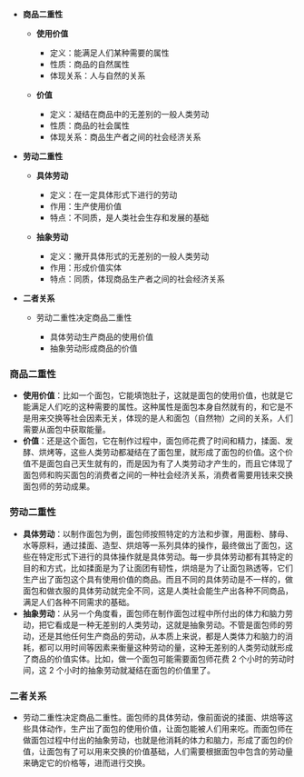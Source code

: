 

- **商品二重性**
    
    - **使用价值**
        
        - 定义：能满足人们某种需要的属性
        - 性质：商品的自然属性
        - 体现关系：人与自然的关系
        
    - **价值**
        
        - 定义：凝结在商品中的无差别的一般人类劳动
        - 性质：商品的社会属性
        - 体现关系：商品生产者之间的社会经济关系
        
    
- **劳动二重性**
    
    - **具体劳动**
        
        - 定义：在一定具体形式下进行的劳动
        - 作用：生产使用价值
        - 特点：不同质，是人类社会生存和发展的基础
        
    - **抽象劳动**
        
        - 定义：撇开具体形式的无差别的一般人类劳动
        - 作用：形成价值实体
        - 特点：同质，体现商品生产者之间的社会经济关系
        
    
- **二者关系**
    
    - 劳动二重性决定商品二重性
        
        - 具体劳动生产商品的使用价值
        - 抽象劳动形成商品的价值

### 商品二重性

- **使用价值**：比如一个面包，它能填饱肚子，这就是面包的使用价值，也就是它能满足人们吃的这种需要的属性。这种属性是面包本身自然就有的，和它是不是用来交换等社会因素无关，体现的是人和面包（自然物）之间的关系，人们需要从面包中获取能量。
- **价值**：还是这个面包，它在制作过程中，面包师花费了时间和精力，揉面、发酵、烘烤等，这些人类劳动都凝结在了面包里，就形成了面包的价值。这个价值不是面包自己天生就有的，而是因为有了人类劳动才产生的，而且它体现了面包师和购买面包的消费者之间的一种社会经济关系，消费者需要用钱来交换面包师的劳动成果。

### 劳动二重性

- **具体劳动**：以制作面包为例，面包师按照特定的方法和步骤，用面粉、酵母、水等原料，通过揉面、造型、烘焙等一系列具体的操作，最终做出了面包，这些在特定形式下进行的具体操作就是具体劳动。每一步具体劳动都有其特定的目的和方式，比如揉面是为了让面团有韧性，烘焙是为了让面包熟透等，它们生产出了面包这个具有使用价值的商品。而且不同的具体劳动是不一样的，做面包和做衣服的具体劳动就完全不同，这是人类社会能生产出各种不同商品，满足人们各种不同需求的基础。
- **抽象劳动**：从另一个角度看，面包师在制作面包过程中所付出的体力和脑力劳动，把它看成是一种无差别的人类劳动，这就是抽象劳动。不管是面包师的劳动，还是其他任何生产商品的劳动，从本质上来说，都是人类体力和脑力的消耗，都可以用时间等因素来衡量这种劳动的量，这种无差别的人类劳动就形成了商品的价值实体。比如，做一个面包可能需要面包师花费 2 个小时的劳动时间，这 2 个小时的抽象劳动就凝结在面包的价值里了。

### 二者关系

- 劳动二重性决定商品二重性。面包师的具体劳动，像前面说的揉面、烘焙等这些具体动作，生产出了面包的使用价值，让面包能被人们用来吃。而面包师在做面包过程中付出的抽象劳动，也就是他消耗的体力和脑力，形成了面包的价值，让面包有了可以用来交换的价值基础，人们需要根据面包中包含的劳动量来确定它的价格等，进而进行交换。

